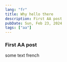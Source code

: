 ```yaml
---
lang: "fr"
title: Why hello there
description: First AA post
pubDate: Sun, Feb 23, 2024
tags: ["aa"]
---
```


### First AA post

some text french

